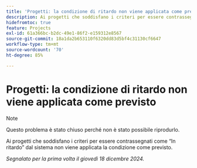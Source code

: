 ```yaml
---
title: 'Progetti: la condizione di ritardo non viene applicata come previsto'
description: Ai progetti che soddisfano i criteri per essere contrassegnati come “In ritardo” dal sistema non viene applicata la condizione come previsto.
hidefromtoc: true
feature: Projects
exl-id: 61a366bc-b2dc-49e1-86f2-e159312e8567
source-git-commit: 18a1da2b653110f6320dd83d5bf4c31130cf6647
workflow-type: tm+mt
source-wordcount: '70'
ht-degree: 85%

---
```


# Progetti: la condizione di ritardo non viene applicata come previsto

>[!NOTE]
>
>Questo problema è stato chiuso perché non è stato possibile riprodurlo.

Ai progetti che soddisfano i criteri per essere contrassegnati come “In ritardo” dal sistema non viene applicata la condizione come previsto.

_Segnalato per la prima volta il giovedì 18 dicembre 2024._
